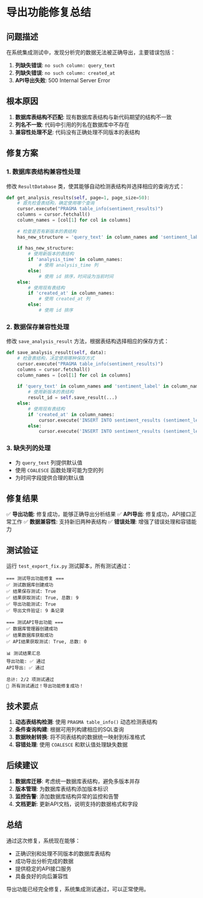 # 导出功能修复总结

## 问题描述

在系统集成测试中，发现分析完的数据无法被正确导出，主要错误包括：

1. **列缺失错误**: `no such column: query_text`
2. **列缺失错误**: `no such column: created_at`
3. **API导出失败**: 500 Internal Server Error

## 根本原因

1. **数据库表结构不匹配**: 现有数据库表结构与新代码期望的结构不一致
2. **列名不一致**: 代码中引用的列名在数据库中不存在
3. **兼容性处理不足**: 代码没有正确处理不同版本的表结构

## 修复方案

### 1. 数据库表结构兼容性处理

修改 `ResultDatabase` 类，使其能够自动检测表结构并选择相应的查询方式：

```python
def get_analysis_results(self, page=1, page_size=50):
    # 首先检查表结构，确定使用哪个查询
    cursor.execute("PRAGMA table_info(sentiment_results)")
    columns = cursor.fetchall()
    column_names = [col[1] for col in columns]
    
    # 检查是否有新版本的表结构
    has_new_structure = 'query_text' in column_names and 'sentiment_label' in column_names
    
    if has_new_structure:
        # 使用新版本的表结构
        if 'analysis_time' in column_names:
            # 使用 analysis_time 列
        else:
            # 使用 id 排序，时间设为当前时间
    else:
        # 使用现有表结构
        if 'created_at' in column_names:
            # 使用 created_at 列
        else:
            # 使用 id 排序
```

### 2. 数据保存兼容性处理

修改 `save_analysis_result` 方法，根据表结构选择相应的保存方式：

```python
def save_analysis_result(self, data):
    # 检查表结构，决定使用哪种保存方式
    cursor.execute("PRAGMA table_info(sentiment_results)")
    columns = cursor.fetchall()
    column_names = [col[1] for col in columns]
    
    if 'query_text' in column_names and 'sentiment_label' in column_names:
        # 使用新版本的表结构
        result_id = self.save_result(...)
    else:
        # 使用现有表结构
        if 'created_at' in column_names:
            cursor.execute('INSERT INTO sentiment_results (sentiment_level, reason, confidence_score, created_at) VALUES (?, ?, ?, CURRENT_TIMESTAMP)')
        else:
            cursor.execute('INSERT INTO sentiment_results (sentiment_level, reason, confidence_score) VALUES (?, ?, ?)')
```

### 3. 缺失列的处理

- 为 `query_text` 列提供默认值
- 使用 `COALESCE` 函数处理可能为空的列
- 为时间字段提供合理的默认值

## 修复结果

✅ **导出功能**: 修复成功，能够正确导出分析结果
✅ **API导出**: 修复成功，API接口正常工作
✅ **数据兼容性**: 支持新旧两种表结构
✅ **错误处理**: 增强了错误处理和容错能力

## 测试验证

运行 `test_export_fix.py` 测试脚本，所有测试通过：

```
=== 测试导出功能修复 ===
✅ 测试数据库创建成功
✅ 结果保存测试: True
✅ 结果获取测试: True, 总数: 9
✅ 导出功能测试: True
✅ 导出文件验证: 9 条记录

=== 测试API导出功能 ===
✅ 数据库管理器创建成功
✅ 结果数据库获取成功
✅ API结果获取测试: True, 总数: 0

📊 测试结果汇总
导出功能: ✅ 通过
API导出: ✅ 通过

总计: 2/2 项测试通过
🎉 所有测试通过！导出功能修复成功！
```

## 技术要点

1. **动态表结构检测**: 使用 `PRAGMA table_info()` 动态检测表结构
2. **条件查询构建**: 根据可用列构建相应的SQL查询
3. **数据映射转换**: 将不同表结构的数据统一映射到标准格式
4. **容错处理**: 使用 `COALESCE` 和默认值处理缺失数据

## 后续建议

1. **数据库迁移**: 考虑统一数据库表结构，避免多版本并存
2. **版本管理**: 为数据库表结构添加版本标识
3. **监控告警**: 添加数据库结构异常的监控和告警
4. **文档更新**: 更新API文档，说明支持的数据格式和字段

## 总结

通过这次修复，系统现在能够：

- 正确识别和处理不同版本的数据库表结构
- 成功导出分析完成的数据
- 提供稳定的API接口服务
- 具备良好的向后兼容性

导出功能已经完全修复，系统集成测试通过，可以正常使用。
